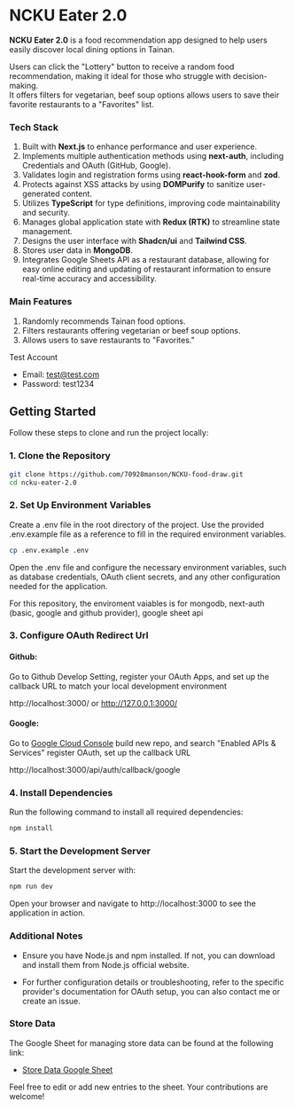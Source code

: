 # NCKU Eater 2.0

**NCKU Eater 2.0** is a food recommendation app designed to help users easily discover local dining options in Tainan.

Users can click the "Lottery" button to receive a random food recommendation, making it ideal for those who struggle with decision-making.  
It offers filters for vegetarian, beef soup options allows users to save their favorite restaurants to a "Favorites" list.  

### Tech Stack
1. Built with **Next.js** to enhance performance and user experience.
2. Implements multiple authentication methods using **next-auth**, including Credentials and OAuth (GitHub, Google).
3. Validates login and registration forms using **react-hook-form** and **zod**.
4. Protects against XSS attacks by using  **DOMPurify** to sanitize user-generated content.
5. Utilizes **TypeScript** for type definitions, improving code maintainability and security.
6. Manages global application state with **Redux (RTK)** to streamline state management.
7. Designs the user interface with **Shadcn/ui** and **Tailwind CSS**.
8. Stores user data in **MongoDB**. 
9. Integrates Google Sheets API as a restaurant database, allowing for easy online editing and updating of restaurant information to ensure real-time accuracy and accessibility.

### Main Features

1. Randomly recommends Tainan food options.
2. Filters restaurants offering vegetarian or beef soup options.
3. Allows users to save restaurants to "Favorites."


Test Account

- Email: test@test.com
- Password: test1234


## Getting Started

Follow these steps to clone and run the project locally:

### 1. Clone the Repository

```bash
git clone https://github.com/70928manson/NCKU-food-draw.git
cd ncku-eater-2.0
```

### 2. Set Up Environment Variables

Create a .env file in the root directory of the project. Use the provided .env.example file as a reference to fill in the required environment variables.


```bash
cp .env.example .env
```

Open the .env file and configure the necessary environment variables, such as database credentials, OAuth client secrets, and any other configuration needed for the application.

For this repository, the enviroment vaiables is for mongodb, next-auth (basic, google and github provider), google sheet api 

### 3. Configure OAuth Redirect Url

#### Github:  
Go to Github Develop Setting, register your OAuth Apps, and set up the callback URL to match your local development environment
  
http://localhost:3000/ or http://127.0.0.1:3000/


#### Google:  

Go to [Google Cloud Console](https://cloud.google.com/cloud-console?hl=zh-tw) build new repo, and search "Enabled APIs & Services" register OAuth,  set up the callback URL

http://localhost:3000/api/auth/callback/google

### 4. Install Dependencies

Run the following command to install all required dependencies:

```bash
npm install
```

### 5. Start the Development Server

Start the development server with:

```bash
npm run dev
```

Open your browser and navigate to http://localhost:3000 to see the application in action.


### Additional Notes

- Ensure you have Node.js and npm installed. If not, you can download and install them from Node.js official website.

- For further configuration details or troubleshooting, refer to the specific provider's documentation for OAuth setup, you can also contact me or create an issue. 


### Store Data
The Google Sheet for managing store data can be found at the following link:
- [Store Data Google Sheet](https://docs.google.com/spreadsheets/d/1NXi4UpfRAPiEKp6tNBejs2CgBAxpozYaN9xWlQEmQ9M/edit?gid=0#gid=0)

Feel free to edit or add new entries to the sheet. Your contributions are welcome!